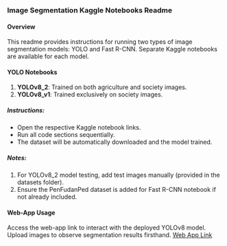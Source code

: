 ### Image Segmentation Kaggle Notebooks Readme

#### Overview
This readme provides instructions for running two types of image segmentation models: YOLO and Fast R-CNN. Separate Kaggle notebooks are available for each model.

#### YOLO Notebooks
1. **YOLOv8_2**: Trained on both agriculture and society images.
2. **YOLOv8_v1**: Trained exclusively on society images.

##### Instructions:
- Open the respective Kaggle notebook links.
- Run all code sections sequentially.
- The dataset will be automatically downloaded and the model trained.

##### Notes:
1. For YOLOv8_2 model testing, add test images manually (provided in the datasets folder).
2. Ensure the PenFudanPed dataset is added for Fast R-CNN notebook if not already included.

#### Web-App Usage
Access the web-app link to interact with the deployed YOLOv8 model. Upload images to observe segmentation results firsthand.
[Web App Link](https://imagesegmentationwebapp.streamlit.app/)
